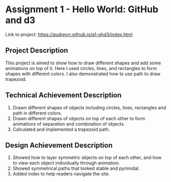 Assignment 1 - Hello World: GitHub and d3  
===
Link to project: https://audreyrr.github.io/a1-ghd3/index.html

Project Description
---
This project is aimed to show how to draw different shapes and add some animations on top of it. Here I used circles, lines, and rectangles to form shapes with different colors. I also demonstrated how to use path to draw trapezoid.

Technical Achievement Description
---
1. Drawn different shapes of objects including circles, lines, rectangles and path in different colors. 
2. Drawn different shapes of objects on top of each other to form animations of separation and combination of objects.
3. Calculated and implemented a trapezoid path.


Design Achievement Description
---
1. Showed how to layer symmetric objects on top of each other, and how to view each object individually through animation.
2. Showed symmetrical paths that looked stable and pyrimidal.
3. Added index to help readers navigate the site. 
